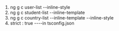1.  ng g c user-list --inline-style
2.  ng g c student-list --inline-template
3.  ng g c country-list --inline-template --inline-style
4.  strict : true ----in tsconfig.json


